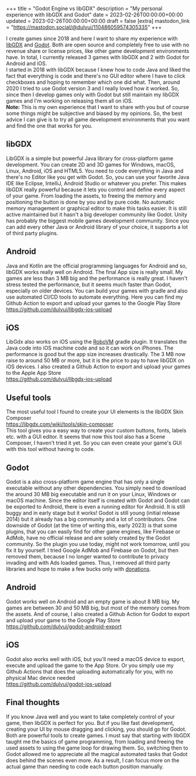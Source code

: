 +++
title = "Godot Engine vs libGDX"
description = "My personal experience with libGDX and Godot"
date = 2023-02-26T00:00:00+00:00
updated = 2023-02-26T00:00:00+00:00
draft = false
[extra]
mastodon_link = "https://mastodon.social/@dulvui/110486059574305335"
+++

I create games since 2018 and here I want to share my experience with [libGDX](https://libgdx.com/) and [Godot](https://godotengine.org/).
Both are open source and completely free to use with no revenue share or license prices, like other game development environments have.
In total, I currently released 3 games with libGDX and 2 with Godot for Android and iOS.  
I started in 2018 with libGDX because I knew how to code Java and liked the fact that everything is code and there's no GUI editor where I have to click checkboxes and hoping to remember which one did what.
Then, around 2020 I tried to use Godot version 3 and I really loved how it worked.
So, since then I develop games only with Godot but still maintain my libGDX games and I'm working on releasing them all on iOS.  
**Note:** This is my own experience that I want to share with you but of course some things might be subjective and biased by my opinions.
So, the best advice I can give is to try all game development environments that you want and find the one that works for you.   

## libGDX
LibGDX is a simple but powerful Java library for cross-platform game development. 
You can create 2D and 3D games for Windows, macOS, Linux, Android, iOS and HTML5. 
You need to code everything in Java and there's no Editor like you get with Godot.
So, you can use your favorite Java IDE like Eclipse, IntelliJ, Android Studio or whatever you prefer.
This makes libGDX really powerful because it lets you control and define every aspect of your game.
From loading the assets, to freeing the memory and positioning the button is done by you and by pure code.
No automatic memory management or graphical editor to make this tasks easier.
It is still active maintained but it hasn't a big developer community like Godot.
Unity has probably the biggest mobile games development community.
Since you can add every other Java or Android library of your choice, it supports a lot of third party plugins.

## Android
Java and Kotlin are the official programming languages for Android and so, libGDX works really well on Android.
The final App size is really small.
My games are less than 3 MB big and the performance is really great.
I haven't stress tested the performance, but it seems much faster than Godot, especially on older devices.
You can build your games with gradle and also use automated CI/CD tools to automate everything.
Here you can find my Github Action to export and upload your games to the Google Play Store  
https://github.com/dulvui/libgdx-ios-upload

## iOS
LibGdx also works on iOS using the [RoboVM](https://github.com/robovm/robovm-gradle-plugin) gradle plugin.
It translates the Java code into iOS machine code and so it can work on iPhones.
The performance is good but the app size increases drastically.
The 3 MB now raise to around 50 MB or more, but it is the price to pay to have libGDX on iOS devices.
I also created a Github Action to export and upload your games to the Apple App Store  
https://github.com/dulvui/libgdx-ios-upload

## Useful tools
The most useful tool I found to create your UI elements is the libGDX Skin Composer  
https://libgdx.com/wiki/tools/skin-composer  
This tool gives you a easy way to create your custom buttons, fonts, labels etc. with a GUI editor.
It seems that now this tool also has a Scene Composer, I haven't tried it yet.
So you can even create your game's GUI with this tool without having to code.


## Godot
Godot is a also cross-platform game engine that has only a single executable without any other dependencies.
You simply need to download the around 30 MB big executable and run it on your Linux, Windows or macOS machine.
Since the editor itself is created with Godot and Godot can be exported to Android, there is even a running editor for Android.
It is still buggy and in early stage but it works!
Godot is still young (initial release 2014) but it already has a big community and a lot of contributors.
One downside of Godot (at the time of writing this, early 2023) is that some plugins, that you can easily find for other game engines, like Firebase or AdMob, have no official release and are solely created by the Godot community.
So the plugin you use today, might not work tomorrow, until you fix it by yourself.
I tried Google AdMob and Firebase on Godot, but then removed them, because I no longer wanted to contribute to privacy invading and with Ads loaded games.
Thus, I removed all third party libraries and hope to make a few bucks only with [donations](/donate).

## Android
Godot works well on Android and an empty game is about 8 MB big.
My games are between 30 and 50 MB big, but most of the memory comes from the assets.
And of course, I also created a Github Action for Godot to export and upload your game to the Google Play Store  
https://github.com/dulvui/godot-android-export  


## iOS
Godot also works well with iOS, but you'll need a macOS device to export, execute and upload the game to the App Store.
Or you simply use my Github Actions that does the uploading automatically for you, with no physical Mac device needed  
https://github.com/dulvui/godot-ios-upload  


## Final thoughts
If you know Java well and you want to take completely control of your game, then libGDX is perfect for you.
But if you like fast development, creating your UI by mouse dragging and clicking, you should go for Godot.
Both are powerful tools to create games.
I must say that starting with libGDX taught me the basics of game programming, from loading and freeing the used assets to using the game loop for drawing them.
So, switching then to Godot allowed me to appreciate all the magical automated tasks that Godot does behind the scenes even more.
As a result, I can focus more on the actual game than needing to code each button position manually.
